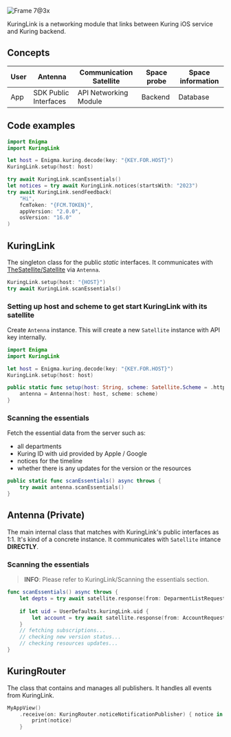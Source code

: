![Frame 7@3x](https://user-images.githubusercontent.com/53814741/231982450-ffdecc10-9178-493f-be70-8fd40002ace8.png)

KuringLink is a networking module that links between Kuring iOS service and Kuring backend.

## Concepts
| User | Antenna | Communication Satellite | Space probe | Space information |
| ---- | ------- | ----------------------- | ----------- | ----------------- |
| App  | SDK Public Interfaces | API Networking Module | Backend | Database  |

## Code examples
```swift
import Enigma
import KuringLink

let host = Enigma.kuring.decode(key: "{KEY.FOR.HOST}")
KuringLink.setup(host: host)

try await KuringLink.scanEssentials()
let notices = try await KuringLink.notices(startsWith: "2023")
try await KuringLink.sendFeedback(
    "Hi", 
    fcmToken: "{FCM.TOKEN}",
    appVersion: "2.0.0",
    osVersion: "16.0"
)
```

## KuringLink

The singleton class for the public *static* interfaces. It communicates with [TheSatellite/Satellite](https://github.com/KU-Stacks/TheSatellite) via `Antenna`.
```swift
KuringLink.setup(host: "{HOST}")
try await KuringLink.scanEssentials()
```

### Setting up host and scheme to get start KuringLink with its satellite
Create `Antenna` instance. This will create a new `Satellite` instance with API key internally.
```swift
import Enigma
import KuringLink

let host = Enigma.kuring.decode(key: "{KEY.FOR.HOST}")
KuringLink.setup(host: host)

public static func setup(host: String, scheme: Satellite.Scheme = .https) {
    antenna = Antenna(host: host, scheme: scheme)
}
```

### Scanning the essentials
Fetch the essential data from the server such as:
- all departments
- Kuring ID with uid provided by Apple / Google
- notices for the timeline
- whether there is any updates for the version or the resources
```swift
public static func scanEssentials() async throws {
    try await antenna.scanEssentials()
}
```

## Antenna (Private)
The main internal class that matches with KuringLink's public interfaces as 1:1. It's kind of a concrete instance. It communicates with `Satellite` intance **DIRECTLY**.

### Scanning the essentials
> **INFO**: Please refer to KuringLink/Scanning the essentials section.

```swift
func scanEssentials() async throws {
    let depts = try await satellite.response(from: DeparmentListRequest())
    
    if let uid = UserDefaults.kuringLink.uid {
        let account = try await satellite.response(from: AccountRequest(uid: uid))
    }
    // fetching subscriptions...
    // checking new version status...
    // checking resources updates...
}
```

## KuringRouter
The class that contains and manages all publishers. It handles all events from KuringLink.
```swift
MyAppView()
    .receive(on: KuringRouter.noticeNotificationPublisher) { notice in
        print(notice)
    }
```
